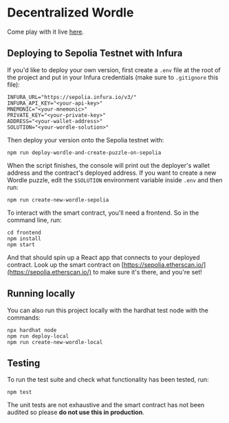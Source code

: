 # Decentralized Wordle

Come play with it live [here](https://master.dme99r4sotkse.amplifyapp.com/).

## Deploying to Sepolia Testnet with Infura

If you'd like to deploy your own version, first create a `.env` file at the root of the project and put in your Infura credentials (make sure to `.gitignore` this file):

```shell
INFURA_URL="https://sepolia.infura.io/v3/"
INFURA_API_KEY="<your-api-key>"
MNEMONIC="<your-mnemonic>"
PRIVATE_KEY="<your-private-key>"
ADDRESS="<your-wallet-address>"
SOLUTION="<your-wordle-solution>"
```

Then deploy your version onto the Sepolia testnet with:

```shell
npm run deploy-wordle-and-create-puzzle-on-sepolia
```

When the script finishes, the console will print out the deployer's wallet address and the contract's deployed address. If you want to create a new Wordle puzzle, edit the `$SOLUTION` environment variable inside `.env` and then run:

```shell
npm run create-new-wordle-sepolia
```

To interact with the smart contract, you'll need a frontend. So in the command line, run:

```shell
cd frontend
npm install
npm start
```

And that should spin up a React app that connects to your deployed contract. Look up the smart contract on [https://sepolia.etherscan.io/](https://sepolia.etherscan.io/) to make sure it's there, and you're set!

## Running locally

You can also run this project locally with the hardhat test node with the commands:

```shell
npx hardhat node
npm run deploy-local
npm run create-new-wordle-local
```

## Testing

To run the test suite and check what functionality has been tested, run:

```shell
npm test
```

The unit tests are not exhaustive and the smart contract has not been audited so please **do not use this in production**.